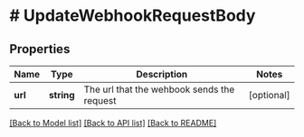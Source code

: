 # # UpdateWebhookRequestBody

## Properties

Name | Type | Description | Notes
------------ | ------------- | ------------- | -------------
**url** | **string** | The url that the wehbook sends the request | [optional]

[[Back to Model list]](../../README.md#models) [[Back to API list]](../../README.md#endpoints) [[Back to README]](../../README.md)
